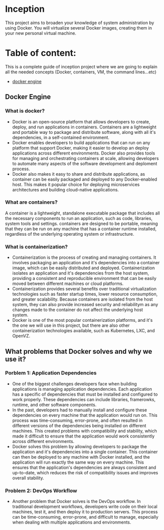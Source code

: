 # Inception

This project aims to broaden your knowledge of system administration by using Docker. You will virtualize several Docker images, creating them in your new personal virtual machine.

# Table of content:

This is a complete guide of inception project where we are going to explain all the needed concepts (Docker, containers, VM, the command lines...etc)

- [docker engine](#docker-engine)

## Docker Engine

### What is docker?

- Docker is an open-source platform that allows developers to create, deploy, and run applications in containers. Containers are a lightweight and portable way to package and distribute software, along with all it's dependencies, in a self-contained environment.
- Docker enables developers to build applications that can run on any platform that support Docker, making it easier to develop an deploy applications across different environments. Docker also provides tools for managing and orchestrating containers at scale, allowing developers to automate many aspects of the software development and deploment process.
- Docker also makes it easy to share and distribute applications, as container can be easily packaged and deployed to any Docker-enabled host. This makes it popular choice for deploying microservices architectures and building cloud-native applications.

### What are containers?
A container is a lightweight, standalone executable package that includes all the necessary components to run an application, such as code, libraries, system tools and settings. containers are designed to be portable, meaning that they can be run on any machine that has a container runtime installed, regardless of the underlying operating system or infrastructure.

### What is containerization?
- Containerization is the process of creating and managing containers. It involves packaging an application and it's dependencies into a container image, which can be easily distributed and deployed. Containerization isolates an application and it's dependencies from the host system, providing a consistent and reproducible environment that can be easily moved between different machines or cloud platforms.
- Containerization provides several benefits over traditional virtualization technologies such as faster startup times, lower resource consumption, and greater scalability. Because containers are isolated from the host system, they can also provide increased security and reliabilitym as any changes made to the container do not affect the underlying host system.
- Docker is one of the most popular containerization platforms, and it's the one we will use in this project, but there are also other containerization technologies available, such as Kubernetes, LXC, and OpenVZ.

## What problems that Docker solves and why we use it?

### Porblem 1: Application Dependencies

- One of the biggest challenges developers face when building applications is managing application dependencies. Each application has a specific of dependencies that must be installed and configured to work properly. These dependencies can include libraries, framerowks, runtime, and other software components.
- In the past, developers had to manually install and configure these dependencies on every machine that the application would run on. This process was time-consuming, error-prone, and often resulted in different versions of the dependencies being installed on different machines. This created problems with compatibility and stability, which made it difficult to ensure that the application would work consistently across different environments.
- Docker solves this problem by allowing developers to package the application and it's dependencies into a single container. This container can then be deployed to any machine with Docker installed, and the application will run exactly the same way on every machine. This ensures that the application's dependencies are always consistent and up-to-date, which reduces the risk of compatibility issues and improves overall stability.

### Problem 2: DevOps Workflow

- Another problem that Docker solves is the DevOps workflow. In traditional development workflows, developers write code on their local machines, test it, and then deploy it to production servers. This process can be time-consuming, error-prone, and difficult to manage, especially when dealing with multiple applications and environments.
